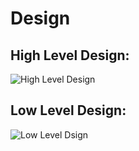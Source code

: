 # Design
## High Level Design: 
![High Level Design](https://github.com/Mohanraj06/M1_Application_Voting_poll/blob/main/2_Design/High%20Level%20Behavioural%20Diagram.png)

## Low Level Design:
![Low Level Dsign](https://github.com/Mohanraj06/M1_Application_Voting_poll/blob/main/2_Design/Low%20Level%20Behavioural%20Diagram.png)

